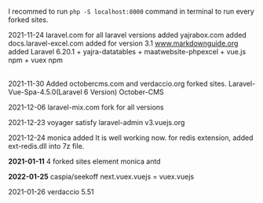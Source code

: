 I recommed to run `php -S localhost:8000` command in terminal to run every forked sites.

2021-11-24
laravel.com for all laravel versions added
yajrabox.com added
docs.laravel-excel.com added for version 3.1
www.markdownguide.org added
Laravel 6.20.1 + yajra-datatables + maatwebsite-phpexcel + vue.js npm + vuex npm

<br>
2021-11-30
Added octobercms.com and verdaccio.org forked sites.
Laravel-Vue-Spa-4.5.0(Laravel 6 Version)
October-CMS

2021-12-06
laravel-mix.com fork for all versions

2021-12-23
voyager
satisfy
laravel-admin
v3.vuejs.org

2021-12-24
monica added It is well working now.
for redis extension, added ext-redis.dll into 7z file.

**2021-01-11**
4 forked sites
element
monica
antd

**2022-01-25**
caspia/seekoff
next.vuex.vuejs = vuex.vuejs

2021-01-26
verdaccio 5.51
